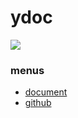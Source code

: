 # ydoc
![](style/images/logo.png)

### menus
* [document](/documents/index.html)
* [github](https://github.com/ymfe/ydoc)